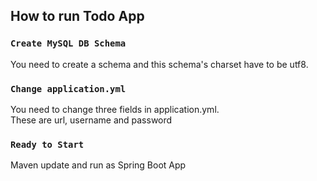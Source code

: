 
## How to run Todo App

### `Create MySQL DB Schema`

You need to create a schema and this schema's charset have to be utf8.

### `Change application.yml`

You need to change three fields in application.yml.<br>
These are url, username and password

### `Ready to Start`

Maven update and run as Spring Boot App
